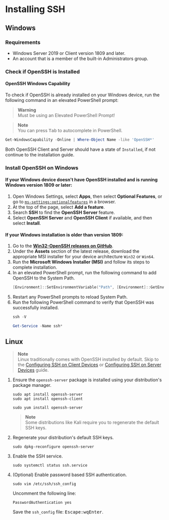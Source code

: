 # Installing SSH

## Windows

### Requirements

- Windows Server 2019 or Client version 1809 and later.
- An account that is a member of the built-in Administrators group.

### Check if OpenSSH is Installed

#### OpenSSH Windows Capability

To check if OpenSSH is already installed on your Windows device, run the following command in an elevated PowerShell prompt:

> **Warning**\
> Must be using an Elevated PowerShell Prompt!

> **Note**\
> You can press <kbd>Tab</kbd> to autocomplete in PowerShell.

```powershell
Get-WindowsCapability -Online | Where-Object Name -like 'OpenSSH*'
```

Both OpenSSH Client and Server should have a state of `Installed`, if not continue to the installation guide.

### Install OpenSSH on Windows

#### If your Windows device doesn't have OpenSSH installed and is running Windows version 1809 or later:

1. Open Windows Settings, select **Apps**, then select **Optional Features**, or go to [`ms-settings:optionalfeatures`](ms-settings:optionalfeatures) in a browser.
1. At the top of the page, select **Add a feature**.
1. Search **SSH** to find the **OpenSSH Server** feature.
1. Select **OpenSSH Server** and **OpenSSH Client** if available, and then select **Install**.

#### If your Windows installation is older than version 1809:

1. Go to the **[Win32-OpenSSH releases on GitHub](https://github.com/PowerShell/Win32-OpenSSH/releases)**.
1. Under the **Assets** section of the latest release, download the appropriate MSI installer for your device architecture `Win32` or `Win64`.
1. Run the **Microsoft Windows Installer (MSI)** and follow its steps to complete installation.
1. In an elevated PowerShell prompt, run the following command to add OpenSSH to the System Path.
   ```powershell
   [Environment]::SetEnvironmentVariable("Path", [Environment]::GetEnvironmentVariable("Path",[System.EnvironmentVariableTarget]::Machine) + ';' + ${Env:ProgramFiles} + '\OpenSSH', [System.EnvironmentVariableTarget]::Machine)
   ```
1. Restart any PowerShell prompts to reload System Path.
1. Run the following PowerShell command to verify that OpenSSH was successfully installed.
   ```powershell
   ssh -V
   ```
   ```powershell
   Get-Service -Name ssh*
   ```

## Linux

> **Note**\
> Linux traditionally comes with OpenSSH installed by default.
> Skip to the [Configuring SSH on Client Devices](client-ssh.md#linux) or [Configuring SSH on Server Devices](server-ssh.md#linux) guide.

1. Ensure the `openssh-server` package is installed using your distribution's package manager.
   ```shell
   sudo apt install openssh-server
   sudo apt install openssh-client
   ```
   ```shell
   sudo yum install openssh-server
   ```
   > **Note**\
   > Some distributions like Kali require you to regenerate the default SSH keys.
1. Regenerate your distribution's default SSH keys.
   ```shell
   sudo dpkg-reconfigure openssh-server
   ```
1. Enable the SSH service.
    ```shell
   sudo systemctl status ssh.service
   ```
1. (Optional) Enable password based SSH authentication.
   ```shell
   sudo vim /etc/ssh/ssh_config
   ```
   Uncomment the following line:
      ```text
   PasswordAuthentication yes
   ```
   Save the `ssh_config` file: <kbd>Escape</kbd><kbd>:</kbd><kbd>w</kbd><kbd>q</kbd><kbd>Enter</kbd>.